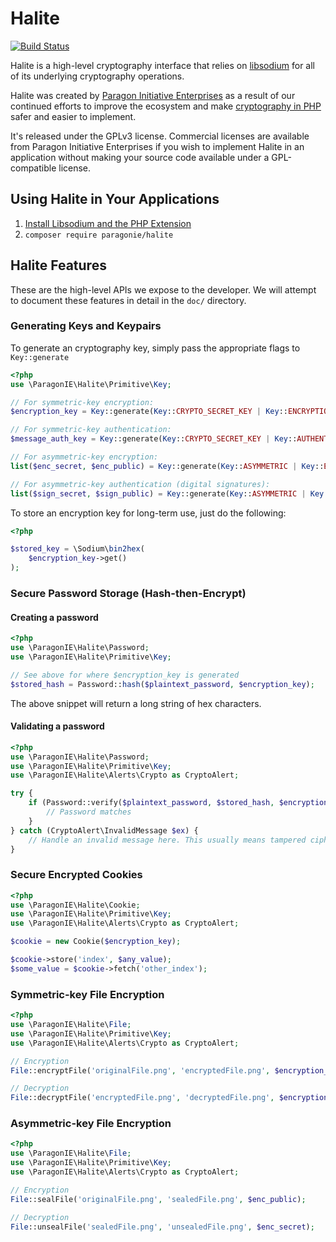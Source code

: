 # Halite

[![Build Status](https://travis-ci.org/paragonie/halite.svg?branch=master)](https://travis-ci.org/paragonie/halite)

Halite is a high-level cryptography interface that relies on [libsodium](https://pecl.php.net/package/libsodium)
for all of its underlying cryptography operations.

Halite was created by [Paragon Initiative Enterprises](https://paragonie.com) as
a result of our continued efforts to improve the ecosystem and make [cryptography in PHP](https://paragonie.com/blog/2015/09/state-cryptography-in-php)
safer and easier to implement.

It's released under the GPLv3 license. Commercial licenses are available from
Paragon Initiative Enterprises if you wish to implement Halite in an application
without making your source code available under a GPL-compatible license.

## Using Halite in Your Applications

1. [Install Libsodium and the PHP Extension](https://paragonie.com/book/pecl-libsodium/read/00-intro.md#installing-libsodium)
2. `composer require paragonie/halite`

## Halite Features

These are the high-level APIs we expose to the developer. We will attempt to
document these features in detail in the `doc/` directory.

### Generating Keys and Keypairs

To generate an cryptography key, simply pass the appropriate flags to `Key::generate`

```php
<?php
use \ParagonIE\Halite\Primitive\Key;

// For symmetric-key encryption:
$encryption_key = Key::generate(Key::CRYPTO_SECRET_KEY | Key::ENCRYPTION);

// For symmetric-key authentication:
$message_auth_key = Key::generate(Key::CRYPTO_SECRET_KEY | Key::AUTHENTICATION);

// For asymmetric-key encryption:
list($enc_secret, $enc_public) = Key::generate(Key::ASYMMETRIC | Key::ENCRYPTION);

// For asymmetric-key authentication (digital signatures):
list($sign_secret, $sign_public) = Key::generate(Key::ASYMMETRIC | Key::AUTHENTICATION);
```

To store an encryption key for long-term use, just do the following:

```php
<?php

$stored_key = \Sodium\bin2hex(
    $encryption_key->get()
);
```

### Secure Password Storage (Hash-then-Encrypt)

#### Creating a password

```php
<?php
use \ParagonIE\Halite\Password;
use \ParagonIE\Halite\Primitive\Key;

// See above for where $encryption_key is generated
$stored_hash = Password::hash($plaintext_password, $encryption_key);
```

The above snippet will return a long string of hex characters.

#### Validating a password

```php
<?php
use \ParagonIE\Halite\Password;
use \ParagonIE\Halite\Primitive\Key;
use \ParagonIE\Halite\Alerts\Crypto as CryptoAlert;

try {
    if (Password::verify($plaintext_password, $stored_hash, $encryption_key)) {
        // Password matches
    }
} catch (CryptoAlert\InvalidMessage $ex) {
    // Handle an invalid message here. This usually means tampered cipheretxt.
}
```

### Secure Encrypted Cookies

```php
<?php
use \ParagonIE\Halite\Cookie;
use \ParagonIE\Halite\Primitive\Key;
use \ParagonIE\Halite\Alerts\Crypto as CryptoAlert;

$cookie = new Cookie($encryption_key);

$cookie->store('index', $any_value);
$some_value = $cookie->fetch('other_index');
```

### Symmetric-key File Encryption

```php
<?php
use \ParagonIE\Halite\File;
use \ParagonIE\Halite\Primitive\Key;
use \ParagonIE\Halite\Alerts\Crypto as CryptoAlert;

// Encryption
File::encryptFile('originalFile.png', 'encryptedFile.png', $encryption_key);

// Decryption
File::decryptFile('encryptedFile.png', 'decryptedFile.png', $encryption_key);
```

### Asymmetric-key File Encryption

```php
<?php
use \ParagonIE\Halite\File;
use \ParagonIE\Halite\Primitive\Key;
use \ParagonIE\Halite\Alerts\Crypto as CryptoAlert;

// Encryption
File::sealFile('originalFile.png', 'sealedFile.png', $enc_public);

// Decryption
File::unsealFile('sealedFile.png', 'unsealedFile.png', $enc_secret);
```

